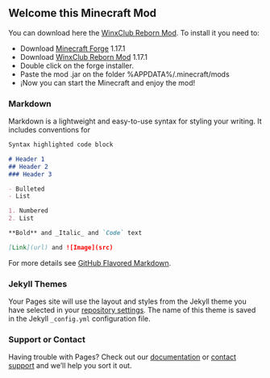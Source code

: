 ## Welcome this Minecraft Mod

You can download here the [WinxClub Reborn Mod](https://www.curseforge.com/minecraft/mc-mods/winxclub-reborn).
To install it you need to:
  - Download [Minecraft Forge](https://files.minecraftforge.net/net/minecraftforge/forge/index_1.17.1.html) 1.17.1
  - Download [WinxClub Reborn Mod](https://www.curseforge.com/minecraft/mc-mods/winxclub-reborn) 1.17.1
  - Double click on the forge installer.
  - Paste the mod .jar on the folder %APPDATA%/.minecraft/mods
  - ¡Now you can start the Minecraft and enjoy the mod!

### Markdown

Markdown is a lightweight and easy-to-use syntax for styling your writing. It includes conventions for

```markdown
Syntax highlighted code block

# Header 1
## Header 2
### Header 3

- Bulleted
- List

1. Numbered
2. List

**Bold** and _Italic_ and `Code` text

[Link](url) and ![Image](src)
```

For more details see [GitHub Flavored Markdown](https://guides.github.com/features/mastering-markdown/).

### Jekyll Themes

Your Pages site will use the layout and styles from the Jekyll theme you have selected in your [repository settings](https://github.com/Manueh333/WinxClub-Reborn/settings/pages). The name of this theme is saved in the Jekyll `_config.yml` configuration file.

### Support or Contact

Having trouble with Pages? Check out our [documentation](https://docs.github.com/categories/github-pages-basics/) or [contact support](https://support.github.com/contact) and we’ll help you sort it out.
